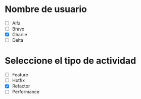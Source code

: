 # Nombre de usuario
- [ ] Alfa
- [ ] Bravo 
- [x] Charlie
- [ ] Delta

# Seleccione el tipo de actividad
- [ ] Feature
- [ ] Hotfix
- [x] Refactor
- [ ] Performance
